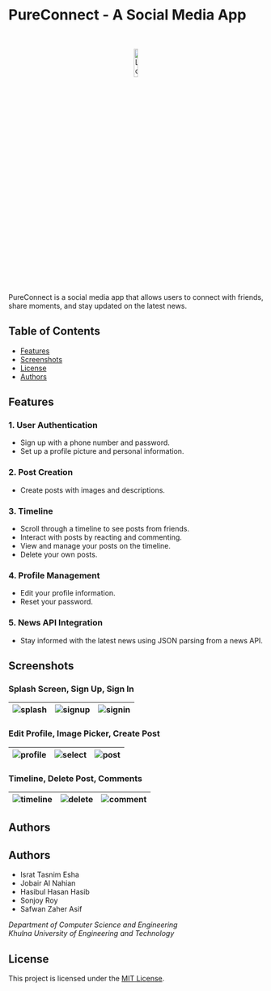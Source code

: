 # PureConnect - A Social Media App

<br>

<p align="center">
  <img src="https://raw.githubusercontent.com/IsratTasnimEsha/Social-Media-App/main/assets/88322977/f5789813-5b53-4559-9878-58d2e7d70c22.png" alt="Logo" width="12%">
</p>

PureConnect is a social media app that allows users to connect with friends, share moments, and stay updated on the latest news.

## Table of Contents
- [Features](#features)
- [Screenshots](#screenshots)
- [License](#license)
- [Authors](#authors)

## Features

### 1. User Authentication
- Sign up with a phone number and password.
- Set up a profile picture and personal information.

### 2. Post Creation
- Create posts with images and descriptions.

### 3. Timeline
- Scroll through a timeline to see posts from friends.
- Interact with posts by reacting and commenting.
- View and manage your posts on the timeline.
- Delete your own posts.

### 4. Profile Management
- Edit your profile information.
- Reset your password.

### 5. News API Integration
- Stay informed with the latest news using JSON parsing from a news API.

## Screenshots

### Splash Screen, Sign Up, Sign In

| ![splash](https://github.com/IsratTasnimEsha/Social-Media-App/assets/88322977/0439e77b-4d27-4984-a30a-b20b7c84e50a.png) | ![signup](https://github.com/IsratTasnimEsha/Social-Media-App/assets/88322977/4d4f02d3-3966-4931-987c-4cdec45e8530.png) | ![signin](https://github.com/IsratTasnimEsha/Social-Media-App/assets/88322977/33467ad4-cb8b-4a46-aa32-ff77667c2c17.png) |
|---|---|---|

### Edit Profile, Image Picker, Create Post

| ![profile](https://github.com/IsratTasnimEsha/Social-Media-App/main/assets/88322977/30c543d5-eb73-414c-aef1-9ae280c00923.png) | ![select](https://github.com/IsratTasnimEsha/Social-Media-App/main/assets/88322977/9a7b0727-06ba-4be5-9d84-311d8512d401.png) | ![post](https://github.com/IsratTasnimEsha/Social-Media-App/main/assets/88322977/a91df69b-7abd-4982-8f52-7ad59a10e33b.png) |
|---|---|---|

### Timeline, Delete Post, Comments

| ![timeline](https://raw.githubusercontent.com/IsratTasnimEsha/Social-Media-App/main/assets/88322977/7a1d9f25-39f2-4162-af0c-918582018db2.png) | ![delete](https://raw.githubusercontent.com/IsratTasnimEsha/Social-Media-App/main/assets/88322977/b7d38318-2d61-46c7-8d2e-040f0fe1af7d.png) | ![comment](https://raw.githubusercontent.com/IsratTasnimEsha/Social-Media-App/main/assets/88322977/379afc3a-05a0-4a3e-a793-abac10d75745.png) |
|---|---|---|


## Authors

## Authors

- Israt Tasnim Esha
- Jobair Al Nahian
- Hasibul Hasan Hasib
- Sonjoy Roy
- Safwan Zaher Asif

*Department of Computer Science and Engineering*  
*Khulna University of Engineering and Technology*



## License

This project is licensed under the [MIT License](LICENSE).
